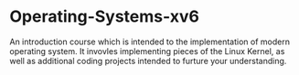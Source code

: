 # Operating-Systems-xv6
An introduction course which is intended to the implementation of modern operating system. It invovles implementing pieces of the Linux Kernel, as well as additional coding projects intended to furture your understanding.
